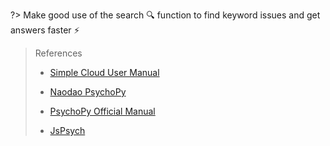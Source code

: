 ?> Make good use of the search 🔍 function to find keyword issues and get answers faster ⚡

> References
>
> * [Simple Cloud User Manual](https://www.naodao.com/public/air_cog_sci.pdf)
>
> * [Naodao PsychoPy](https://psychopyhelp.notion.site/psychopyhelp/PsychoPy-Help-Center-d517aee9e57749c6b766a005fd34646e)
>
> * [PsychoPy Official Manual](https://www.psychopy.org/PsychoPyManual.pdf)
>
> * [JsPsych](https://www.jspsych.org/)

